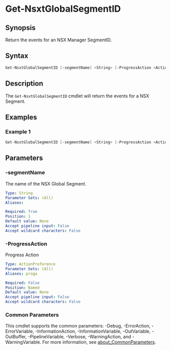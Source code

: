 # Get-NsxtGlobalSegmentID

## Synopsis

Return the events for an NSX Manager SegmentID.

## Syntax

```powershell
Get-NsxtGlobalSegmentID [-segmentName] <String> [-ProgressAction <ActionPreference>] [<CommonParameters>]
```

## Description

The `Get-NsxtGlobalSegmentID` cmdlet will return the events for a NSX Segment.

## Examples

### Example 1

```powershell
Get-NsxtGlobalSegmentID [-segmentName] <String> [-ProgressAction <ActionPreference>] [<CommonParameters>]
```

## Parameters

### -segmentName

The name of the NSX Global Segment.

```yaml
Type: String
Parameter Sets: (All)
Aliases:

Required: True
Position: 1
Default value: None
Accept pipeline input: False
Accept wildcard characters: False
```

### -ProgressAction

Progress Action

```yaml
Type: ActionPreference
Parameter Sets: (All)
Aliases: proga

Required: False
Position: Named
Default value: None
Accept pipeline input: False
Accept wildcard characters: False
```

### Common Parameters

This cmdlet supports the common parameters: -Debug, -ErrorAction, -ErrorVariable, -InformationAction, -InformationVariable, -OutVariable, -OutBuffer, -PipelineVariable, -Verbose, -WarningAction, and -WarningVariable. For more information, see [about_CommonParameters](http://go.microsoft.com/fwlink/?LinkID=113216).
